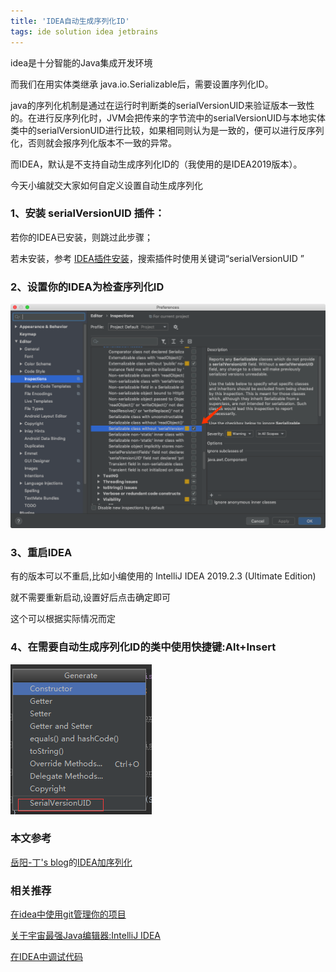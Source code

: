 ```yaml
---
title: 'IDEA自动生成序列化ID'
tags: ide solution idea jetbrains
---
```


idea是十分智能的Java集成开发环境

而我们在用实体类继承 java.io.Serializable后，需要设置序列化ID。

java的序列化机制是通过在运行时判断类的serialVersionUID来验证版本一致性的。在进行反序列化时，JVM会把传来的字节流中的serialVersionUID与本地实体类中的serialVersionUID进行比较，如果相同则认为是一致的，便可以进行反序列化，否则就会报序列化版本不一致的异常。

而IDEA，默认是不支持自动生成序列化ID的（我使用的是IDEA2019版本）。

今天小编就交大家如何自定义设置自动生成序列化

### 1、安装 serialVersionUID 插件：

若你的IDEA已安装，则跳过此步骤；

若未安装，参考 [IDEA插件安装](http://blog.csdn.net/qq_21033663/article/details/78477309)，搜索插件时使用关键词“serialVersionUID ”

### 2、设置你的IDEA为检查序列化ID

![](/img/posts/ide/idea_serializable_UID.png)

### 3、重启IDEA
有的版本可以不重启,比如小编使用的
IntelliJ IDEA 2019.2.3 (Ultimate Edition)

就不需要重新启动,设置好后点击确定即可

这个可以根据实际情况而定
### 4、在需要自动生成序列化ID的类中使用快捷键:Alt+Insert
![](/img/posts/ide/idea_generate.png)

### 本文参考
[岳阳-丁's blog](https://1978413822.github.io/)的[IDEA加序列化](https://1978413822.github.io/2019/10/29/2019-10-29-idea%E4%B8%AD%E5%8A%A0%E5%BA%8F%E5%88%97%E5%8C%96/)

### 相关推荐
[在idea中使用git管理你的项目](https://caoyang7.gitee.io/2019/10/14/git-idea/)

[关于宇宙最强Java编辑器:IntelliJ IDEA](https://caoyang7.gitee.io/2019/09/26/jetbrains-idea-introduce/)

[在IDEA中调试代码](https://caoyang7.gitee.io/2019/10/21/jetbrains-idea-debug/)